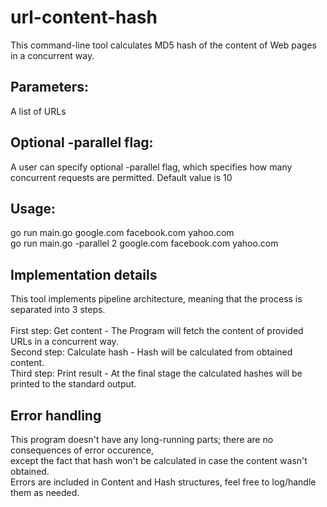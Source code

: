 # url-content-hash

This command-line tool calculates MD5 hash of the content of Web pages in a concurrent way.

## Parameters:

A list of URLs

## Optional -parallel flag:

A user can specify optional -parallel flag, which specifies how many concurrent requests are permitted. Default value is 10

## Usage:

go run main.go google.com facebook.com yahoo.com<br>
go run main.go -parallel 2 google.com facebook.com yahoo.com

## Implementation details

This tool implements pipeline architecture, meaning that the process is separated into 3 steps.<br><br>
First step: Get content - The Program will fetch the content of provided URLs in a concurrent way.<br>
Second step: Calculate hash - Hash will be calculated from obtained content.<br>
Third step: Print result - At the final stage the calculated hashes will be printed to the standard output.<br>

## Error handling

This program doesn't have any long-running parts; there are no consequences of error occurence, <br>
except the fact that hash won't be calculated in case the content wasn't obtained.<br>
Errors are included in Content and Hash structures, feel free to log/handle them as needed.
